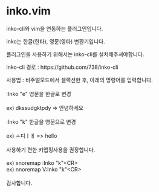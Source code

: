 # inko.vim

<p> inko-cli와 vim을 연동하는 플러그인입니다. </p>
<p> inko는 한글(한타), 영문(영타) 변환기입니다. </p>
<p> 플러그인을 사용하기 위해서는 inko-cli를 설치해주셔야합니다. </p>
<p> inko-cli 경로 : https://github.com/738/inko-cli </p>

<div> 사용법 : 비주얼모드에서 셀렉션한 후, 아래의 명령어를 입력합니다. </div>
<br>
<div>  :Inko "e"   영문을 한글로 변경 </div>
<br>
<div>ex) dkssudgktpdy => 안녕하세요 </div>
<br>
<div>  :Inko "k"   한글을 영문으로 변경 </div>
<br>
<div>ex) ㅗ디ㅣㅐ => hello </div>
<br>
<div>사용하기 편한 키맵핑사용을 권장합니다.</div>
<br> 
<div>ex) xnoremap <C-K> :Inko "k"&lt;CR&gt;</div>
<div>ex) nnoremap <C-K> V:Inko "k"&lt;CR&gt;</div>
<br>
<div>감사합니다.</div>
